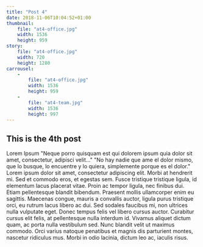 ```yaml
---
title: "Post 4"
date: 2018-11-06T10:04:52+01:00
thumbnail:
    file: "at4-office.jpg"
    width: 1536
    height: 959
story:
    file: "at4-office.jpg"
    width: 720
    height: 1280
carrousel: 
    -
        file: "at4-office.jpg"
        width: 1536
        height: 959
    -
        file: "at4-team.jpg"
        width: 1536
        height: 997
---
```


## This is the 4th post

Lorem Ipsum
"Neque porro quisquam est qui dolorem ipsum quia dolor sit amet, consectetur, adipisci velit..."
"No hay nadie que ame el dolor mismo, que lo busque, lo encuentre y lo quiera, simplemente porque es el dolor."
Lorem ipsum dolor sit amet, consectetur adipiscing elit. Morbi at hendrerit mi. Sed et commodo eros, et egestas sem. Fusce tristique tristique ligula, id elementum lacus placerat vitae. Proin ac tempor ligula, nec finibus dui. Etiam pellentesque blandit bibendum. Praesent mollis ullamcorper enim eu sagittis. Maecenas congue, mauris a convallis auctor, ligula purus tristique orci, eu rutrum lacus libero ac dui. Sed sodales faucibus mi, non ultrices nulla vulputate eget. Donec tempus felis vel libero cursus auctor. Curabitur cursus elit felis, at pellentesque nulla interdum id. Vivamus aliquet dictum quam, ac porta nulla vestibulum sed. Nunc blandit velit ut maximus commodo. Orci varius natoque penatibus et magnis dis parturient montes, nascetur ridiculus mus. Morbi in odio lacinia, dictum leo ac, iaculis risus.